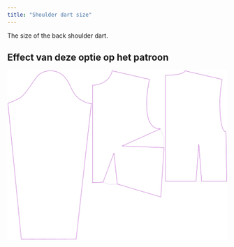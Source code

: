 ```yaml
---
title: "Shoulder dart size"
---
```


The size of the back shoulder dart.

## Effect van deze optie op het patroon

![This image shows the effect of this option by superimposing several variants that have a different value for this option](breanna_shoulderdartsize_sample.svg "Effect of this option on the pattern")
